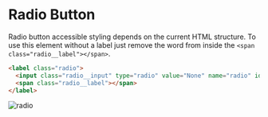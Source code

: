 # Radio Button


Radio button accessible styling depends on the current HTML structure.  To use this element without a label just remove the word from inside the `<span class="radio__label"></span>`.

```html
<label class="radio">
  <input class="radio__input" type="radio" value="None" name="radio" id="radio">
  <span class="radio__label"></span>
</label>
```

![radio](https://uploads.github.ibm.com/github-enterprise-assets/0000/0081/0000/7985/3d3ed40a-c4e5-11e5-92c0-60b7b34186c3.gif)
